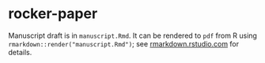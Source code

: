 # rocker-paper

Manuscript draft is in `manuscript.Rmd`.
It can be rendered to `pdf` from R using `rmarkdown::render("manuscript.Rmd")`;
see [rmarkdown.rstudio.com](http://rmarkdown.rstudio.com) for details.

